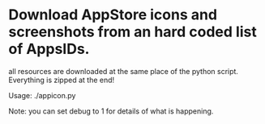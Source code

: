 # Download AppStore icons and screenshots from an hard coded list of AppsIDs.

all resources are downloaded at the same place of the python script.
Everything is zipped at the end!

Usage:
	./appicon.py

Note: you can set debug to 1 for details of what is happening.